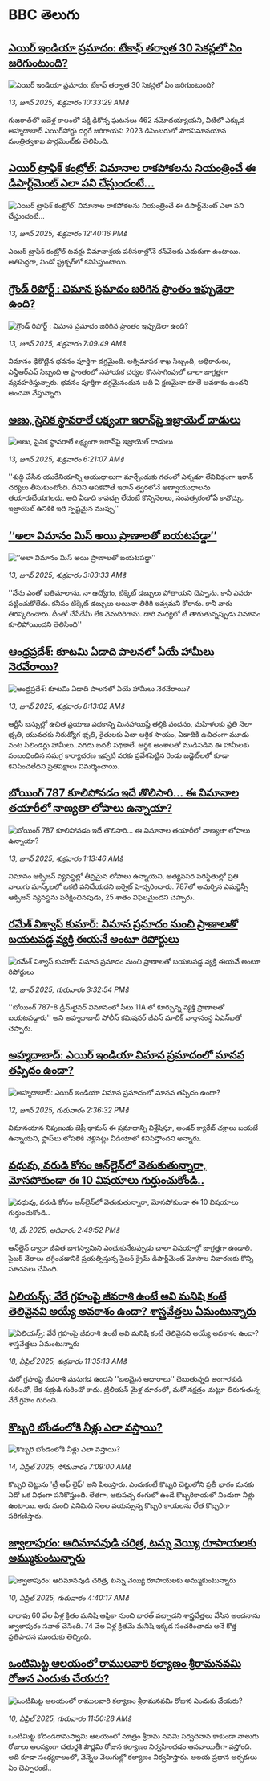# BBC తెలుగు## [ఎయిర్ ఇండియా ప్రమాదం: టేకాఫ్ తర్వాత 30 సెకన్లలో ఏం జరిగుంటుంది?](https://www.bbc.com/telugu/articles/ce9vk0jr52eo?at_campaign=githubrss)![ఎయిర్ ఇండియా ప్రమాదం: టేకాఫ్ తర్వాత 30 సెకన్లలో ఏం జరిగుంటుంది?](https://ichef.bbci.co.uk/ace/standard/240/cpsprodpb/1208/live/9b6f93a0-4836-11f0-ae31-7148b7640a11.jpg)_13, జూన్ 2025, శుక్రవారం 10:33:29 AMకి_గుజరాత్‌లో ఐదేళ్ల కాలంలో పక్షి ఢీకొన్న ఘటనలు 462 నమోదయ్యాయని, వీటిలో ఎక్కువ అహ్మదాబాద్ ఎయిర్‌పోర్టు దగ్గరే జరిగాయని 2023 డిసెంబరులో పౌరవిమానయాన మంత్రిత్వశాఖ పార్లమెంట్‌కు తెలిపింది.## [ఎయిర్ ట్రాఫిక్ కంట్రోల్: విమానాల రాకపోకలను నియంత్రించే ఈ డిపార్ట్‌మెంట్‌ ఎలా పని చేస్తుందంటే...](https://www.bbc.com/telugu/articles/cd65q5qg35qo?at_campaign=githubrss)![ఎయిర్ ట్రాఫిక్ కంట్రోల్: విమానాల రాకపోకలను నియంత్రించే ఈ డిపార్ట్‌మెంట్‌ ఎలా పని చేస్తుందంటే...](https://ichef.bbci.co.uk/ace/standard/240/cpsprodpb/587c/live/6b047680-4855-11f0-bbaa-4bc03e0665b7.jpg)_13, జూన్ 2025, శుక్రవారం 12:40:16 PMకి_ఎయిర్ ట్రాఫిక్ కంట్రోల్ టవర్లు విమానాశ్రయ పరిసరాల్లోనే రన్‌వేలకు ఎదురుగా ఉంటాయి. అతిపెద్దగా, విండో స్ట్రక్చర్‌లో కనిపిస్తుంటాయి.## [గ్రౌండ్ రిపోర్ట్ : విమాన ప్రమాదం జరిగిన ప్రాంతం ఇప్పుడెలా ఉంది?](https://www.bbc.com/telugu/articles/ce8071111y0o?at_campaign=githubrss)![గ్రౌండ్ రిపోర్ట్ : విమాన ప్రమాదం జరిగిన ప్రాంతం ఇప్పుడెలా ఉంది?](https://ichef.bbci.co.uk/ace/standard/240/cpsprodpb/4d74/live/10400a20-4819-11f0-9471-e380f647874e.jpg)_13, జూన్ 2025, శుక్రవారం 7:09:49 AMకి_విమానం ఢీకొట్టిన భవనం పూర్తిగా దగ్ధమైంది. అగ్నిమాపక శాఖ సిబ్బంది, అధికారులు, ఎన్డీఆర్ఎఫ్ సిబ్బంది ఆ ప్రాంతంలో   సహాయక చర్యల కొనసాగింపులో  చాలా జాగ్రత్తగా వ్యవహరిస్తున్నారు. భవనం పూర్తిగా దగ్ధమైనందున  అది ఏ క్షణమైనా కూలే అవకాశం ఉందని అంచనా వేస్తున్నారు.## [అణు, సైనిక స్థావరాలే లక్ష్యంగా ఇరాన్‌పై ఇజ్రాయెల్ దాడులు ](https://www.bbc.com/telugu/articles/c74q28x1g0go?at_campaign=githubrss)![అణు, సైనిక స్థావరాలే లక్ష్యంగా ఇరాన్‌పై ఇజ్రాయెల్ దాడులు ](https://ichef.bbci.co.uk/ace/standard/240/cpsprodpb/365b/live/c7f78650-481b-11f0-84b6-6bf0f66205f1.jpg)_13, జూన్ 2025, శుక్రవారం 6:21:07 AMకి_''శుద్ధి చేసిన యురేనియాన్ని ఆయుధాలుగా మార్చేందుకు గతంలో ఎన్నడూ లేనివిధంగా ఇరాన్ చర్యలు తీసుకుంటోంది. దీనిని ఆపకపోతే ఇరాన్ త్వరలోనే అణ్వాయుధాలను తయారుచేయగలదు. అది ఏడాది కావచ్చు లేదంటే కొన్నినెలలు, సంవత్సరంలోపే కావొచ్చు.  ఇజ్రాయెల్ ఉనికికి ఇది స్పష్టమైన ముప్పు''## [‘‘అలా విమానం మిస్ అయి ప్రాణాలతో బయటపడ్డా’’](https://www.bbc.com/telugu/articles/c20nv016zvyo?at_campaign=githubrss)![‘‘అలా విమానం మిస్ అయి ప్రాణాలతో బయటపడ్డా’’](https://ichef.bbci.co.uk/ace/standard/240/cpsprodpb/0f9c/live/06719390-47fd-11f0-9710-0f82b7f564cc.jpg)_13, జూన్ 2025, శుక్రవారం 3:03:33 AMకి_''నేను ఎంతో బతిమాలాను. నా ఉద్యోగం, టిక్కెట్ డబ్బులు పోతాయని చెప్పాను. కానీ ఎవరూ పట్టించుకోలేదు. కనీసం టిక్కెట్ డబ్బులు అయినా తిరిగి ఇవ్వమని కోరాను. కానీ వారు తిరస్కరించారు. దీంతో చేసేదేమీ లేక వెనుదిరిగాను. దారి మధ్యలో టీ తాగుతున్నప్పుడు విమానం కూలిపోయిందని తెలిసింది''## [ఆంధ్రప్రదేశ్: కూటమి ఏడాది పాలనలో ఏయే హామీలు నెరవేరాయి? ](https://www.bbc.com/telugu/articles/c706pwnr6l8o?at_campaign=githubrss)![ఆంధ్రప్రదేశ్: కూటమి ఏడాది పాలనలో ఏయే హామీలు నెరవేరాయి? ](https://ichef.bbci.co.uk/ace/standard/240/cpsprodpb/55b2/live/d9eaa5c0-482c-11f0-bbaa-4bc03e0665b7.jpg)_13, జూన్ 2025, శుక్రవారం 8:13:02 AMకి_ఆర్టీసీ బస్సుల్లో ఉచిత ప్రయాణ పథకాన్ని మినహాయిస్తే తల్లికి వందనం, మహిళలకు ప్రతి నెలా భృతి, యువతకు నిరుద్యోగ భృతి, రైతులకు ఏటా ఆర్థిక సాయం, ఏడాదికి ఉచితంగా మూడు వంట సిలిండర్లు హామీలు..నగదు బదలీ పథకాలే.  ఆర్థిక అంశాలతో ముడిపడిన ఈ హామీలకు సంబంధించిన సమగ్ర కార్యాచరణ ఇప్పటి వరకు ప్రవేశపెట్టిన రెండు బడ్జెట్‌లలో కూడా కనిపించలేదని ప్రతిపక్షాలు విమర్శించాయి.## [బోయింగ్ 787 కూలిపోవడం ఇదే తొలిసారి... ఈ విమానాల తయారీలో నాణ్యతా లోపాలు ఉన్నాయా? ](https://www.bbc.com/telugu/articles/c1ld32r0gvyo?at_campaign=githubrss)![బోయింగ్ 787 కూలిపోవడం ఇదే తొలిసారి... ఈ విమానాల తయారీలో నాణ్యతా లోపాలు ఉన్నాయా? ](https://ichef.bbci.co.uk/ace/standard/240/cpsprodpb/6ff3/live/fe2fbd30-47f0-11f0-b9e1-4f4dbcc370d1.jpg)_13, జూన్ 2025, శుక్రవారం 1:13:46 AMకి_విమానం ఆక్సిజన్ వ్యవస్థల్లో తీవ్రమైన లోపాలు ఉన్నాయని, అత్యవసర పరిస్థితుల్లో ప్రతి నాలుగు మాస్క్‌లలో ఒకటి పనిచేయదని బర్నెట్ హెచ్చరించారు. 787లో అమర్చిన ఎమర్జెన్సీ ఆక్సిజన్ వ్యవస్థను పరీక్షించినపుడు,  25 శాతం విఫలమైందని చెప్పారు.## [రమేశ్ విశ్వాస్ కుమార్: విమాన ప్రమాదం నుంచి ప్రాణాలతో బయటపడ్డ వ్యక్తి ఈయనే అంటూ రిపోర్టులు](https://www.bbc.com/telugu/articles/cvgd0zex277o?at_campaign=githubrss)![రమేశ్ విశ్వాస్ కుమార్: విమాన ప్రమాదం నుంచి ప్రాణాలతో బయటపడ్డ వ్యక్తి ఈయనే అంటూ రిపోర్టులు](https://ichef.bbci.co.uk/ace/standard/240/cpsprodpb/6d1c/live/4cd50880-479e-11f0-84b6-6bf0f66205f1.jpg)_12, జూన్ 2025, గురువారం 3:32:54 PMకి_''బోయింగ్ 787-8 డ్రీమ్‌లైనర్ విమానంలో సీటు 11A లో కూర్చున్న వ్యక్తి ప్రాణాలతో బయటపడ్డారు'' అని అహ్మదాబాద్ పోలీస్ కమిషనర్ జీఎస్ మాలిక్ వార్తాసంస్థ ఏఎన్ఐతో చెప్పారు.## [అహ్మదాబాద్: ఎయిర్ ఇండియా విమాన ప్రమాదంలో మానవ తప్పిదం ఉందా?](https://www.bbc.com/telugu/articles/cx2ew4qp285o?at_campaign=githubrss)![అహ్మదాబాద్: ఎయిర్ ఇండియా విమాన ప్రమాదంలో మానవ తప్పిదం ఉందా?](https://ichef.bbci.co.uk/ace/standard/240/cpsprodpb/228a/live/f3f55cb0-4798-11f0-852d-2b00931dcf75.jpg)_12, జూన్ 2025, గురువారం 2:36:32 PMకి_విమానయాన నిపుణుడు జెఫ్రీ థామస్ ఈ ప్రమాదాన్ని విశ్లేషిస్తూ, అండర్ క్యారేజ్ చక్రాలు బయటే ఉన్నాయని, ఫ్లాప్‌లు లోపలికి వెళ్లినట్లు వీడియోలో కనిపిస్తోందని అన్నారు.## [వధువు, వరుడి కోసం ఆన్‌లైన్‌లో వెతుకుతున్నారా, మోసపోకుండా ఈ 10 విషయాలు గుర్తుంచుకోండి..](https://www.bbc.com/telugu/articles/c5yrny82136o?at_campaign=githubrss)![వధువు, వరుడి కోసం ఆన్‌లైన్‌లో వెతుకుతున్నారా, మోసపోకుండా ఈ 10 విషయాలు గుర్తుంచుకోండి..](https://ichef.bbci.co.uk/ace/standard/240/cpsprodpb/74cc/live/3f04f8a0-28fe-11f0-8c66-ebf25fc2cfef.jpg)_18, మే 2025, ఆదివారం 2:49:52 PMకి_ఆన్‌లైన్ ద్వారా జీవిత భాగస్వామిని ఎంచుకునేటప్పుడు చాలా విషయాల్లో జాగ్రత్తగా ఉండాలి. సైబర్ నేరాలు తగ్గించడానికి ప్రయత్నిస్తున్న సైబర్ క్రైమ్ డిపార్ట్‌మెంట్ మోసాల నివారణకు కొన్ని సూచనలు చేసింది.## [ఏలియన్స్: వేరే గ్రహంపై జీవరాశి ఉంటే అవి మనిషి కంటే తెలివైనవి అయ్యే అవకాశం ఉందా? శాస్త్రవేత్తలు ఏమంటున్నారు](https://www.bbc.com/telugu/articles/cn7xelz1r85o?at_campaign=githubrss)![ఏలియన్స్: వేరే గ్రహంపై జీవరాశి ఉంటే అవి మనిషి కంటే తెలివైనవి అయ్యే అవకాశం ఉందా? శాస్త్రవేత్తలు ఏమంటున్నారు](https://ichef.bbci.co.uk/ace/standard/240/cpsprodpb/b07b/live/a29a56f0-1b9b-11f0-a455-cf1d5f751d2f.png)_18, ఏప్రిల్ 2025, శుక్రవారం 11:35:13 AMకి_మరో గ్రహంపై జీవరాశి మనుగడ ఉందని ''బలమైన ఆధారాలు'' చెబుతున్నది అంగారకుడి గురించో, లేక శుక్రుడి గురించో కాదు. ట్రిలియన్ మైళ్ల దూరంలో, మరో నక్షత్రం చుట్టూ తిరుగుతున్న వేరే గ్రహం గురించి.## [కొబ్బరి బోండంలోకి నీళ్లు ఎలా వస్తాయి?](https://www.bbc.com/telugu/articles/czjn4mzxxy8o?at_campaign=githubrss)![కొబ్బరి బోండంలోకి నీళ్లు ఎలా వస్తాయి?](https://ichef.bbci.co.uk/ace/standard/240/cpsprodpb/46c5/live/684a55e0-18fd-11f0-8b11-7756b7b808cc.jpg)_14, ఏప్రిల్ 2025, సోమవారం 7:09:00 AMకి_కొబ్బరి చెట్టును 'ట్రీ ఆఫ్ లైఫ్' అని పిలుస్తారు. ఎందుకంటే కొబ్బరి చెట్టులోని ప్రతీ భాగం మనకు ఏదో ఒక విధంగా పనికొస్తుంది. లేతగా, ఆకుపచ్చ రంగులో ఉండే కొబ్బరికాయలో నిండుగా నీళ్లు ఉంటాయి. ఆరు నుంచి ఎనిమిది నెలల వయస్సున్న కొబ్బరి కాయలను లేత కొబ్బరిగా పరిగణిస్తారు.## [జ్వాలాపురం: ఆదిమానవుడి చరిత్ర, టన్ను వెయ్యి రూపాయలకు అమ్ముకుంటున్నారు ](https://www.bbc.com/telugu/articles/creqqnwdd5qo?at_campaign=githubrss)![జ్వాలాపురం: ఆదిమానవుడి చరిత్ర, టన్ను వెయ్యి రూపాయలకు అమ్ముకుంటున్నారు ](https://ichef.bbci.co.uk/ace/standard/240/cpsprodpb/765e/live/b472e2d0-15b4-11f0-842b-a7355694993d.jpg)_10, ఏప్రిల్ 2025, గురువారం 4:40:17 AMకి_దాదాపు 60 వేల ఏళ్ల క్రితం మనిషి ఆఫ్రికా నుంచి భారత్ వచ్చాడని శాస్త్రవేత్తలు వేసిన అంచనాను జ్వాలాపురం సవాల్ చేసింది. 74 వేల ఏళ్ల క్రితమే మనిషి ఇక్కడ సంచరించాడు అనే కొత్త ప్రతిపాదన ముందుకు తెచ్చింది.## [ఒంటిమిట్ట ఆలయంలో రాములవారి కల్యాణం శ్రీరామనవమి రోజున ఎందుకు చేయరు?](https://www.bbc.com/telugu/articles/ce822j5e465o?at_campaign=githubrss)![ఒంటిమిట్ట ఆలయంలో రాములవారి కల్యాణం శ్రీరామనవమి రోజున ఎందుకు చేయరు?](https://ichef.bbci.co.uk/ace/standard/240/cpsprodpb/fed5/live/25534d40-1601-11f0-b58a-6113af226972.jpg)_10, ఏప్రిల్ 2025, గురువారం 11:50:28 AMకి_ఒంటిమిట్ట కోదండరామస్వామి ఆలయంలో మాత్రం శ్రీరామ నవమి పర్వదినాన కాకుండా నాలుగు రోజులు ఆలస్యంగా చతుర్దశి పౌర్ణమి రోజున కల్యాణం నిర్వహించడం ఆనవాయితీగా వస్తోంది. అది కూడా సంధ్యకాలంలో, వెన్నెల వెలుగుల్లో కల్యాణం నిర్వహిస్తారు. ఆలయ ప్రధాన అర్చకులు ఏం చెప్పారంటే..